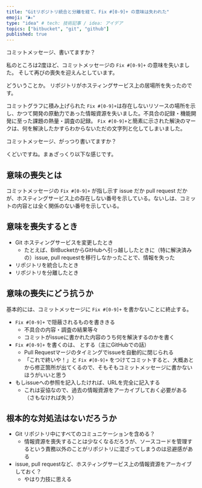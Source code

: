 ```yaml
---
title: "Gitリポジトリ統合と分離を経て、Fix #[0-9]+ の意味は失われた"
emoji: "🌬️"
type: "idea" # tech: 技術記事 / idea: アイデア
topics: ["bitbucket", "git", "github"]
published: true
---
```

コミットメッセージ、書いてますか？

私のところは2度ほど、コミットメッセージの `Fix #[0-9]+` の意味を失いました。
そして再びの喪失を迎えんとしています。

どういうことか。
リポジトリがホスティングサービス上の居場所を失ったのです。

コミットグラフに積み上げられた `Fix #[0-9]+`は存在しないリソースの場所を示し、かつて開発の原動力であった情報資源を失いました。不具合の記録・機能開発に至った課題の熱量・調査の記録。 `Fix #[0-9]+`と簡素に示された解決のマークは、何を解決したかすらわからないただの文字列と化してしまいました。

コミットメッセージ、がっつり書いてますか？

くどいですね。まぁざっくり以下な感じです。

## 意味の喪失とは

コミットメッセージの `Fix #[0-9]+` が指し示す issue だか pull request だかが、ホスティングサービス上の存在しない番号を示している。ないしは、コミットの内容とは全く関係のない番号を示している。

## 意味を喪失するとき

- Git ホスティングサービスを変更したとき
  - たとえば、BitBucketからGitHubへ引っ越ししたときに（特に解決済みの）issue, pull requestを移行しなかったことで、情報を失った
- リポジトリを統合したとき
- リポジトリを分離したとき

## 意味の喪失にどう抗うか

基本的には、コミットメッセージに `Fix #[0-9]+` を書かないことに終止する。

- `Fix #[0-9]+` で隠蔽されるものを書ききる
  - 不具合の内容・調査の結果等々
  - コミットがissueに書かれた内容のうち何を解決するのかを書く
- `Fix #[0-9]+` を書くのは、  とする（主にGitHubでの話）
  - Pull Requestマージのタイミングでissueを自動的に閉じられる
  - 「これで終いや！」と `Fix #[0-9]+` をつけてコミットすると、大概あとから修正箇所が出てくるので、そもそもコミットメッセージに書かないほうがいいと思う
- もしissueへの参照を記入したければ、URLを完全に記入する
  - これは妥協なので、過去の情報資源をアーカイブしておく必要がある（さもなければ失う）

## 根本的な対処法はないだろうか

- Git リポジトリ中にすべてのコミュニケーションを含める？
  - 情報資源を喪失することは少なくなるだろうが、ソースコードを管理するという責務以外のことがリポジトリに混ざってしまうのは忌避感がある
- issue, pull requestなど、ホスティングサービス上の情報資源をアーカイブしておく？
  - やはり力技に思える
